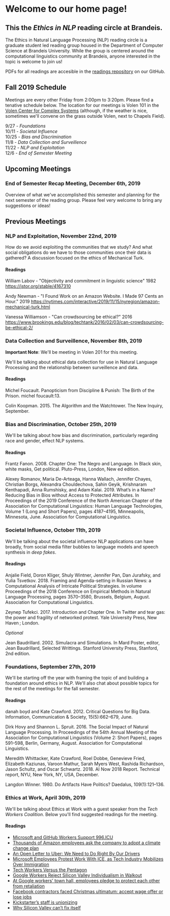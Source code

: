 # Welcome to our home page!
## This the *Ethics in NLP* reading circle at Brandeis.  
The Ethics in Natural Language Processing (NLP) reading circle is a graduate student led reading group housed in the Department of Computer Science at Brandeis University. While the group is centered around the computational linguistics community at Brandeis, anyone interested in the topic is welcome to join us!

PDFs for all readings are accesible in the [readings repository](https://github.com/ethicsatbrandeis/readings) on our GitHub. 

## Fall 2019 Schedule
Meetings are every other Friday from 2:00pm to 3:20pm. Please find a tenative schedule below. The location for our meetings is Volen 101 in the [Volen Center for Complex Systems](https://goo.gl/maps/Z2sJtW1zjDJKbyrg9) (although, if the weather is nice, sometimes we'll convene on the grass outside Volen, next to Chapels Field).  

9/27 - *Foundations* <br>
10/11 - *Societal Influence* <br>
10/25 - *Bias and Discrimination* <br>
11/8 - *Data Collection and Surveillence* <br>
11/22 - *NLP and Exploitation* <br>
12/6 - *End of Semester Meeting* <br>

## Upcoming Meetings
### End of Semester Recap Meeting, December 6th, 2019

Overview of what we've accomplished this semester and planning for the next semester of the reading group. Please feel very welcome to bring any suggestions or ideas!


## Previous Meetings
### NLP and Exploitation, November 22nd, 2019

How do we avoid exploiting the communities that we study? And what social obligations do we have to those communities once their data is gathered? A discussion focused on the ethics of Mechanical Turk.

#### Readings 
William Labov - "Objectivity and commitment in linguistic science" 1982 https://jstor.org/stable/4167310

Andy Newman - "I Found Work on an Amazon Website. I Made 97 Cents an Hour." 2019 https://nytimes.com/interactive/2019/11/15/nyregion/amazon-mechanical-turk.html

Vanessa Williamson - "Can crowdsourcing be ethical?" 2016 https://www.brookings.edu/blog/techtank/2016/02/03/can-crowdsourcing-be-ethical-2/

### Data Collection and Surveillence, November 8th, 2019
**Important Note**: We'll be meeting in Volen 201 for this meeting.

We'll be talking about ethical data collection for use in Natural Language Processing and the relationship between surveillence and data.

#### Readings
Michel Foucault. Panopticism from Discipline & Punish: The Birth of the Prison. michel foucault:13.

Colin Koopman. 2015. The Algorithm and the Watchtower. The New Inquiry, September.
### Bias and Discrimination, October 25th, 2019
We'll be talking about how bias and discrimination, particularly regarding race and gender, effect NLP systems. 

#### Readings 

Frantz Fanon. 2008. Chapter One: The Negro and Language. In Black skin, white masks, Get political. Pluto-Press, London, New ed edition.

Alexey Romanov, Maria De-Arteaga, Hanna Wallach, Jennifer Chayes, Christian Borgs, Alexandra Chouldechova, Sahin Geyik, Krishnaram Kenthapadi, Anna Rumshisky, and Adam Kalai. 2019. What’s in a Name? Reducing Bias in Bios without Access to Protected Attributes. In Proceedings of the 2019 Conference of the North American Chapter of the Association for Computational Linguistics: Human Language Technologies, Volume 1 (Long and Short Papers), pages 4187–4195, Minneapolis, Minnesota, June. Association for Computational Linguistics.

### Societal Influence, October 11th, 2019
We'll be talking about the societal influence NLP applications can have broadly, from social media filter bubbles to language models and speech synthesis in *deep fakes*. 

#### Readings 
Anjalie Field, Doron Kliger, Shuly Wintner, Jennifer Pan, Dan Jurafsky, and Yulia Tsvetkov. 2018. Framing and Agenda-setting in Russian News: a Computational Analysis of Intricate Political Strategies. In volume Proceedings of the 2018 Conference on Empirical Methods in Natural Language Processing, pages 3570–3580, Brussels, Belgium, August. Association for Computational Linguistics.

Zeynep Tufekci. 2017. Introduction and Chapter One. In Twitter and tear gas: the power and fragility of networked protest. Yale University Press, New Haven ; London.

*Optional* <br>

Jean Baudrillard. 2002. Simulacra and Simulations. In Mard Poster, editor, Jean Baudrillard, Selected Writtings. Stanford University Press, Stanford, 2nd edition.
### Foundations, September 27th, 2019 
We'll be starting off the year with framing the topic of and building a foundation around ethics in NLP. We'll also chat about possible topics for the rest of the meetings for the fall semester. 

#### Readings

danah boyd and Kate Crawford. 2012. Critical Questions for Big Data. Information, Communication & Society, 15(5):662–679, June.

Dirk Hovy and Shannon L. Spruit. 2016. The Social Impact of Natural Language Processing. In Proceedings of the 54th Annual Meeting of the Association for Computational Linguistics (Volume 2: Short Papers), pages 591–598, Berlin, Germany, August. Association for Computational Linguistics.

Meredith Whittacker, Kate Crawford, Roel Dobbe, Genevieve Fried, Elizabeth Kaziunas, Varoon Mathur, Sarah Myers West, Rashida Richardson, Jason Schultz, and Oscar Schwartz. 2018. AI Now 2018 Report. Technical report, NYU, New York, NY, USA, December.

Langdon Winner. 1980. Do Artifacts Have Politics? Daedalus, 109(1):121–136.

### Ethics at Work, April 30th, 2019
We'll be talking about Ethics at Work with a guest speaker from the *Tech Workers Coalition*. Below you'll find suggested readings for the meeting.  

#### Readings

- [Microsoft and GitHub Workers Support 996.ICU](https://github.com/MSWorkers/support.996.ICU?)  
- [Thousands of Amazon employees ask the company to adopt a climate change plan](https://www.theverge.com/2019/4/10/18304800/amazon-employees-open-letter-climate-change-plan)  
- [An Open Letter to Uber: We Need to Do Right By Our Drivers](https://onezero.medium.com/an-open-letter-to-uber-we-need-to-do-right-by-our-drivers-81453fad41e1)  
- [Microsoft Employees Protest Work With ICE, as Tech Industry Mobilizes Over Immigration](https://www.nytimes.com/2018/06/19/technology/tech-companies-immigration-border.html)
- [Tech Workers Versus the Pentagon](https://jacobinmag.com/2018/06/google-project-maven-military-tech-workers)
- [Google Workers Reject Silicon Valley Individualism in Walkout](https://www.nytimes.com/2018/11/06/business/google-employee-walkout-labor.html)
- [At Google workers' town hall, employees pledge to protect each other from retaliation](https://www.cnet.com/google-amp/news/at-google-town-hall-workers-pledge-to-protect-each-other-from-retaliation/)
- [Facebook contractors faced Christmas ultimatum: accept wage offer or lose jobs](https://www.theguardian.com/technology/2018/dec/20/facebook-contractors-filter-digital-labor-dispute-christmas)
- [Kickstarter’s staff is unionizing](https://www.theverge.com/2019/3/19/18254995/kickstarter-unionizing-union-representation-inclusivity-transparency-tech-us-crowdfunding)
- [Why Silicon Valley can’t fix itself](https://www.theguardian.com/news/2018/may/03/why-silicon-valley-cant-fix-itself-tech-humanism)

